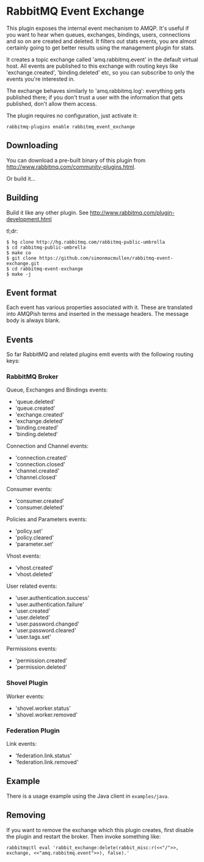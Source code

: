 # RabbitMQ Event Exchange

This plugin exposes the internal event mechanism to AMQP. It's useful
if you want to hear when queues, exchanges, bindings, users,
connections and so on are created and deleted. It filters out stats
events, you are almost certainly going to get better results using
the management plugin for stats.

It creates a topic exchange called 'amq.rabbitmq.event' in the default
virtual host. All events are published to this exchange with routing
keys like 'exchange.created', 'binding.deleted' etc, so you can
subscribe to only the events you're interested in.

The exchange behaves similarly to 'amq.rabbitmq.log': everything gets
published there; if you don't trust a user with the information that
gets published, don't allow them access.

The plugin requires no configuration, just activate it:

    rabbitmq-plugins enable rabbitmq_event_exchange

## Downloading

You can download a pre-built binary of this plugin from
http://www.rabbitmq.com/community-plugins.html.

Or build it...

## Building

Build it like any other plugin. See
http://www.rabbitmq.com/plugin-development.html

tl;dr:

    $ hg clone http://hg.rabbitmq.com/rabbitmq-public-umbrella
    $ cd rabbitmq-public-umbrella
    $ make co
    $ git clone https://github.com/simonmacmullen/rabbitmq-event-exchange.git
    $ cd rabbitmq-event-exchange
    $ make -j

## Event format

Each event has various properties associated with it. These are
translated into AMQPish terms and inserted in the message headers. The
message body is always blank.

## Events

So far RabbitMQ and related plugins emit events with the following routing keys:

### RabbitMQ Broker

Queue, Exchanges and Bindings events:

- 'queue.deleted'
- 'queue.created'
- 'exchange.created'
- 'exchange.deleted'
- 'binding.created'
- 'binding.deleted'

Connection and Channel events:

- 'connection.created'
- 'connection.closed'
- 'channel.created'
- 'channel.closed'

Consumer events:

- 'consumer.created'
- 'consumer.deleted'

Policies and Parameters events:

- 'policy.set'
- 'policy.cleared'
- 'parameter.set'

Vhost events:

- 'vhost.created'
- 'vhost.deleted'

User related events:

- 'user.authentication.success'
- 'user.authentication.failure'
- 'user.created'
- 'user.deleted'
- 'user.password.changed'
- 'user.password.cleared'
- 'user.tags.set'

Permissions events:

- 'permission.created'
- 'permission.deleted'

### Shovel Plugin

Worker events:

- 'shovel.worker.status'
- 'shovel.worker.removed'

### Federation Plugin

Link events:

- 'federation.link.status'
- 'federation.link.removed'

## Example

There is a usage example using the Java client in `examples/java`.

## Removing

If you want to remove the exchange which this plugin creates, first
disable the plugin and restart the broker. Then invoke something like:

    rabbitmqctl eval 'rabbit_exchange:delete(rabbit_misc:r(<<"/">>, exchange, <<"amq.rabbitmq.event">>), false).'
